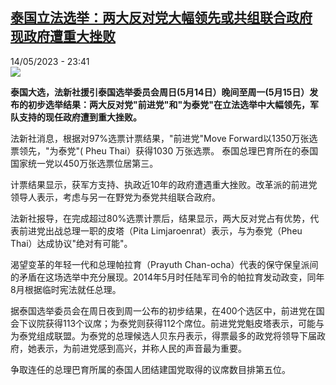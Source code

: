 <!--1684102505000-->
[泰国立法选举：两大反对党大幅领先或共组联合政府 现政府遭重大挫败](https://www.rfi.fr/cn/%E4%B8%AD%E5%9B%BD/20230514-%E6%B3%B0%E5%9B%BD%E7%AB%8B%E6%B3%95%E9%80%89%E4%B8%BE-%E4%B8%A4%E5%A4%A7%E5%8F%8D%E5%AF%B9%E5%85%9A%E5%A4%A7%E5%B9%85%E9%A2%86%E5%85%88%E6%88%96%E5%85%B1%E7%BB%84%E8%81%94%E5%90%88%E6%94%BF%E5%BA%9C-%E7%8E%B0%E6%94%BF%E5%BA%9C%E9%81%AD%E9%87%8D%E5%A4%A7%E6%8C%AB%E8%B4%A5)
------

<div>14/05/2023 - 23:41</div><img src="https://s.rfi.fr/media/display/02063e32-f2a0-11ed-b18c-005056bfb2b6/w:1280/p:16x9/2023-05-14T173608Z_77293943_RC2GY0ARBK8B_RTRMADP_3_THAILAND-ELECTION%20%281%29.JPG"><p><strong>泰国大选，法新社援引泰国选举委员会周日(5月14日）晚间至周一(5月15日）发布的初步选举结果：两大反对党"前进党"和"为泰党"在立法选举中大幅领先，军队支持的现任政府遭到重大挫败。                    </strong></p><div><p>法新社消息，根据对97%选票计票结果，"前进党"Move Forward以1350万张选票领先，"为泰党"( Pheu Thai）获得1030 万张选票。 泰国总理巴育所在的泰国国家统一党以450万张选票位居第三。</p><p>计票结果显示，获军方支持、执政近10年的政府遭遇重大挫败。改革派的前进党领导人表示，考虑与另一在野党为泰党共组联合政府。</p><p>法新社报导，在完成超过80%选票计票后，结果显示，两大反对党占有优势，代表前进党出战总理一职的皮塔（Pita Limjaroenrat）表示，与为泰党（Pheu Thai）达成协议"绝对有可能"。</p><p>渴望变革的年轻一代和总理帕拉育（Prayuth Chan-ocha）代表的保守保皇派间的矛盾在这场选举中充分展现。2014年5月时任陆军司令的帕拉育发动政变，同年8月根据临时宪法就任总理。</p><p>据泰国选举委员会在周日夜到周一公布的初步结果，在400个选区中，前进党在国会下议院获得113个议席；为泰党则获得112个席位。前进党党魁皮塔表示，可能与为泰党组成联盟。为泰党的总理候选人贝东丹表示，得票最多的政党将领导下届政府，她表示，为前进党感到高兴，并称人民的声音最为重要。</p><p>争取连任的总理巴育所属的泰国人团结建国党取得的议席数目排第五位。</p><div data-selfpromo-newsletter></div><div data-selfpromo-app></div></div>
